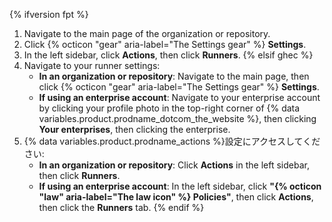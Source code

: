 {% ifversion fpt %}
1. Navigate to the main page of the organization or repository.
1. Click {% octicon "gear" aria-label="The Settings gear" %} **Settings**.
1. In the left sidebar, click **Actions**, then click **Runners**.
{% elsif ghec %}
1. Navigate to your runner settings:
   * **In an organization or repository**: Navigate to the main page, then click {% octicon "gear" aria-label="The Settings gear" %} **Settings**.
   * **If using an enterprise account**: Navigate to your enterprise account by clicking your profile photo in the top-right corner of {% data variables.product.prodname_dotcom_the_website %}, then clicking **Your enterprises**, then clicking the enterprise.
1. {% data variables.product.prodname_actions %}設定にアクセスしてください:
   * **In an organization or repository**: Click **Actions** in the left sidebar, then click **Runners**.
   * **If using an enterprise account**: In the left sidebar, click **"{% octicon "law" aria-label="The law icon" %} Policies"**, then click **Actions**, then click the **Runners** tab.
{% endif %}
